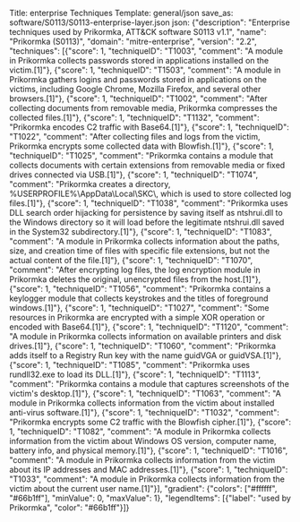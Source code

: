 Title: enterprise Techniques
Template: general/json
save_as: software/S0113/S0113-enterprise-layer.json
json: {"description": "Enterprise techniques used by Prikormka, ATT&CK software S0113 v1.1", "name": "Prikormka (S0113)", "domain": "mitre-enterprise", "version": "2.2", "techniques": [{"score": 1, "techniqueID": "T1003", "comment": "A module in Prikormka collects passwords stored in applications installed on the victim.[1]"}, {"score": 1, "techniqueID": "T1503", "comment": "A module in Prikormka gathers logins and passwords stored in applications on the victims, including Google Chrome, Mozilla Firefox, and several other browsers.[1]"}, {"score": 1, "techniqueID": "T1002", "comment": "After collecting documents from removable media, Prikormka compresses the collected files.[1]"}, {"score": 1, "techniqueID": "T1132", "comment": "Prikormka encodes C2 traffic with Base64.[1]"}, {"score": 1, "techniqueID": "T1022", "comment": "After collecting files and logs from the victim, Prikormka encrypts some collected data with Blowfish.[1]"}, {"score": 1, "techniqueID": "T1025", "comment": "Prikormka contains a module that collects documents with certain extensions from removable media or fixed drives connected via USB.[1]"}, {"score": 1, "techniqueID": "T1074", "comment": "Prikormka creates a directory, %USERPROFILE%\\AppData\\Local\\SKC\\, which is used to store collected log files.[1]"}, {"score": 1, "techniqueID": "T1038", "comment": "Prikormka uses DLL search order hijacking for persistence by saving itself as ntshrui.dll to the Windows directory so it will load before the legitimate ntshrui.dll saved in the System32 subdirectory.[1]"}, {"score": 1, "techniqueID": "T1083", "comment": "A module in Prikormka collects information about the paths, size, and creation time of files with specific file extensions, but not the actual content of the file.[1]"}, {"score": 1, "techniqueID": "T1070", "comment": "After encrypting log files, the log encryption module in Prikormka deletes the original, unencrypted files from the host.[1]"}, {"score": 1, "techniqueID": "T1056", "comment": "Prikormka contains a keylogger module that collects keystrokes and the titles of foreground windows.[1]"}, {"score": 1, "techniqueID": "T1027", "comment": "Some resources in Prikormka are encrypted with a simple XOR operation or encoded with Base64.[1]"}, {"score": 1, "techniqueID": "T1120", "comment": "A module in Prikormka collects information on available printers and disk drives.[1]"}, {"score": 1, "techniqueID": "T1060", "comment": "Prikormka adds itself to a Registry Run key with the name guidVGA or guidVSA.[1]"}, {"score": 1, "techniqueID": "T1085", "comment": "Prikormka uses rundll32.exe to load its DLL.[1]"}, {"score": 1, "techniqueID": "T1113", "comment": "Prikormka contains a module that captures screenshots of the victim's desktop.[1]"}, {"score": 1, "techniqueID": "T1063", "comment": "A module in Prikormka collects information from the victim about installed anti-virus software.[1]"}, {"score": 1, "techniqueID": "T1032", "comment": "Prikormka encrypts some C2 traffic with the Blowfish cipher.[1]"}, {"score": 1, "techniqueID": "T1082", "comment": "A module in Prikormka collects information from the victim about Windows OS version, computer name, battery info, and physical memory.[1]"}, {"score": 1, "techniqueID": "T1016", "comment": "A module in Prikormka collects information from the victim about its IP addresses and MAC addresses.[1]"}, {"score": 1, "techniqueID": "T1033", "comment": "A module in Prikormka collects information from the victim about the current user name.[1]"}], "gradient": {"colors": ["#ffffff", "#66b1ff"], "minValue": 0, "maxValue": 1}, "legendItems": [{"label": "used by Prikormka", "color": "#66b1ff"}]}